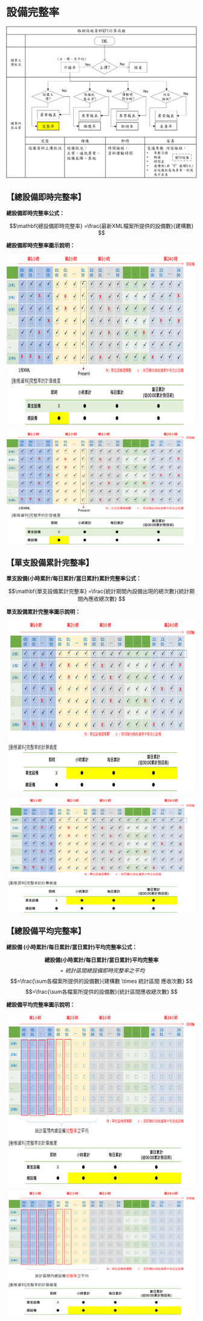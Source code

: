 # 設備完整率


 ![ ](https://github.com/trafficmotc/UploadInformation/blob/master/KPI/KPI計算流程之完整率.png)


## 【總設備即時完整率】

     
     
  **總設備即時完整率公式：**


$$\mathbf{總設備即時完整率} =\frac{最新XML檔案所提供的設備數}{建構數} $$

 **總設備即時完整率圖示說明：** 
  
   <div align=center><img src="https://github.com/trafficmotc/UploadInformation/blob/master/KPI/總設備即時完整率.png" width="800" height="450" /></div>

 ![ ](https://github.com/trafficmotc/UploadInformation/blob/master/KPI/%E7%B8%BD%E8%A8%AD%E5%82%99%E5%8D%B3%E6%99%82%E5%AE%8C%E6%95%B4%E7%8E%87.png)

## 【單支設備累計完整率】


**單支設備(小時累計/每日累計/當日累計)累計完整率公式：**

 $$\mathbf{單支設備累計完整率} =\frac{統計期間內設備出現的總次數}{統計期間內應收總次數} $$

 **單支設備累計完整率圖示說明：** 
 
  <div align=center><img src="https://github.com/trafficmotc/UploadInformation/blob/master/KPI/單支設備完整率.png" width="800" height="450" /></div>

 ![ ](https://github.com/trafficmotc/UploadInformation/blob/master/KPI/單支設備完整率.png)

## 【總設備平均完整率】


**總設備 (小時累計/每日累計/當日累計)平均完整率公式：**

 $$\mathbf{總設備 (小時累計/每日累計/當日累計)平均完整率} $$
 $$=統計區間總設備即時完整率之平均$$
 $$=\frac{\sum各檔案所提供的設備數}{建構數 \times 統計區間 應收次數} $$
 $$=\frac{\sum各檔案所提供的設備數}{統計區間應收總次數} $$
 
 **總設備平均完整率圖示說明：** 
  
   <div align=center><img src="https://github.com/trafficmotc/UploadInformation/blob/master/KPI/總設備平均完整率.png" width="800" height="450" /></div>
   
   
 ![ ](https://github.com/trafficmotc/UploadInformation/blob/master/KPI/總設備平均完整率.png)
